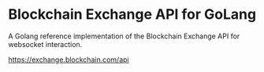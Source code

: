 # Blockchain Exchange API for GoLang

A Golang reference implementation of the Blockchain Exchange API for websocket interaction.

https://exchange.blockchain.com/api